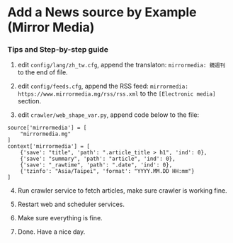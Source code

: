 # Add a News source by Example (Mirror Media)

### Tips and Step-by-step guide

1. edit `config/lang/zh_tw.cfg`, append the translaton: `mirrormedia: 鏡週刊` to the end of file.

2. edit `config/feeds.cfg`, append the RSS feed: `mirrormedia: https://www.mirrormedia.mg/rss/rss.xml` to the `[Electronic media]` section.

3. edit `crawler/web_shape_var.py`, append code below to the file:

```python3
source['mirrormedia'] = [
    "mirrormedia.mg"
]
context['mirrormedia'] = [
    {'save': "title", 'path': ".article_title > h1", 'ind': 0},
    {'save': "summary", 'path': "article", 'ind': 0},
    {'save': "_rawtime", 'path': ".date", 'ind': 0},
    {'tzinfo': "Asia/Taipei", 'format': "YYYY.MM.DD HH:mm"}
]
```

4. Run crawler service to fetch articles, make sure crawler is working fine.

5. Restart web and scheduler services.

6. Make sure everything is fine.

7. Done. Have a nice day.